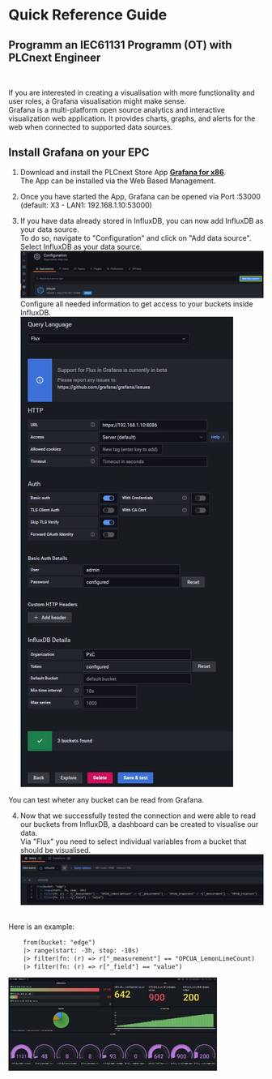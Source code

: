# Quick Reference Guide<br>

## Programm an IEC61131 Programm (OT) with PLCnext Engineer
<BR>

If you are interested in creating a visualisation with more functionality and user roles, a Grafana visualisation might make sense. <br>
Grafana is a multi-platform open source analytics and interactive visualization web application. It provides charts, graphs, and alerts for the web when connected to supported data sources.

## Install Grafana on your EPC
1. Download and install the PLCnext Store App [**Grafana for x86**](https://www.plcnextstore.com/permalinks/apps/latest/60002172000509). <br>
The App can be installed via the Web Based Management. <br>

2. Once you have started the App, Grafana can be opened via Port :53000 <br> (default: X3 - LAN1: 192.168.1.10:53000) <br>

3. If you have data already stored in InfluxDB, you can now add InfluxDB as your data source. <br>
To do so, navigate to "Configuration" and click on "Add data source". <br>
Select InfluxDB as your data source. <br>
![Grafana_DataSource](/FW_2023/images/Grafana_1.jpg) <br>
Configure all needed information to get access to your buckets inside InfluxDB.<br>
![Grafana_DataSource2](/FW_2023/images/Grafana_2.jpg) <br>

You can test wheter any bucket can be read from Grafana. <br>

4. Now that we successfully tested the connection and were able to read our buckets from InfluxDB, a dashboard can be created to visualise our data. <br>
Via "Flux" you need to select individual variables from a bucket that should be visualised. <br>
![Grafana_DataSource3](/FW_2023/images/Grafana_3.jpg) <br>
<br>
Here is an example: 

        from(bucket: "edge")
        |> range(start: -3h, stop: -10s)
        |> filter(fn: (r) => r["_measurement"] == "OPCUA_LemonLimeCount)
        |> filter(fn: (r) => r["_field"] == "value")



![Grafana_DataSource4](/FW_2023/images/Grafana_4.jpg) <br>